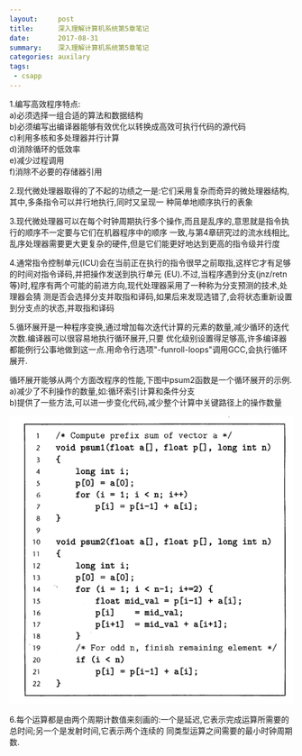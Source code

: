 ```yaml
---
layout:     post
title:      深入理解计算机系统第5章笔记
date:       2017-08-31
summary:    深入理解计算机系统第5章笔记
categories: auxilary
tags:
 - csapp
---
```


1.编写高效程序特点:  
a)必须选择一组合适的算法和数据结构  
b)必须编写出编译器能够有效优化以转换成高效可执行代码的源代码  
c)利用多核和多处理器并行计算  
d)消除循环的低效率  
e)减少过程调用  
f)消除不必要的存储器引用  

2.现代微处理器取得的了不起的功绩之一是:它们采用复杂而奇异的微处理器结构,其中,多条指令可以并行地执行,同时又呈现一
种简单地顺序执行的表象

3.现代微处理器可以在每个时钟周期执行多个操作,而且是乱序的,意思就是指令执行的顺序不一定要与它们在机器程序中的顺序
一致,与第4章研究过的流水线相比,乱序处理器需要更大更复杂的硬件,但是它们能更好地达到更高的指令级并行度

4.通常指令控制单元(ICU)会在当前正在执行的指令很早之前取指,这样它才有足够的时间对指令译码,并把操作发送到执行单元
(EU).不过,当程序遇到分支(jnz/retn等)时,程序有两个可能的前进方向,现代处理器采用了一种称为分支预测的技术,处理器会猜
测是否会选择分支并取指和译码,如果后来发现选错了,会将状态重新设置到分支点的状态,并取指和译码

5.循环展开是一种程序变换,通过增加每次迭代计算的元素的数量,减少循环的迭代次数.编译器可以很容易地执行循环展开,只要
优化级别设置得足够高,许多编译器都能例行公事地做到这一点.用命令行选项"-funroll-loops"调用GCC,会执行循环展开.

循环展开能够从两个方面改程序的性能,下图中psum2函数是一个循环展开的示例.
a)减少了不利操作的数量,如:循环索引计算和条件分支  
b)提供了一些方法,可以进一步变化代码,减少整个计算中关键路径上的操作数量  

<img src="https://raw.githubusercontent.com/3xp10it/pic/master/csapp5-1.png">

6.每个运算都是由两个周期计数值来刻画的:一个是延迟,它表示完成运算所需要的总时间;另一个是发射时间,它表示两个连续的
同类型运算之间需要的最小时钟周期数.
